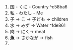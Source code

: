 1. 国 - くに - Country ^c58ba6
2. 私 - わたし - Me
3. 子 -> こ -> 子ども -> children
4. 水 -> みず -> Water ^fde861
5. 肉 -> にく-> meat
6. **魚** -> さかなが -> fish
7. 
